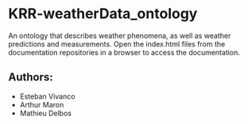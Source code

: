 # KRR-weatherData_ontology
An ontology that describes weather phenomena, as well as weather predictions and measurements.
Open the index.html files from the documentation repositories in a browser to access the documentation.


## Authors:
- Esteban Vivanco
- Arthur Maron
- Mathieu Delbos
